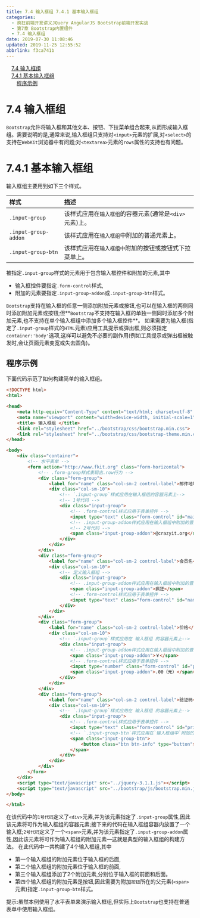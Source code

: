 ```yaml
---
title: 7.4 输入框组 7.4.1 基本输入框组
categories: 
  - 疯狂前端开发讲义JQuery AngularJS Bootstrap前端开发实战
  - 第7章 Bootstrap内置组件
  - 7.4 输入框组
date: 2019-07-30 11:08:46
updated: 2019-11-25 12:55:52
abbrlink: f3ca741b
---
```

<div id='my_toc'><a href="/JavaReadingNotes/f3ca741b/#7.4-输入框组" class="header_1">7.4 输入框组</a><br><a href="/JavaReadingNotes/f3ca741b/#7.4.1-基本输入框组" class="header_1">7.4.1 基本输入框组</a><br><a href="/JavaReadingNotes/f3ca741b/#程序示例" class="header_2">程序示例</a><br></div>
<style>
    .header_1{
        margin-left: 1em;
    }
    .header_2{
        margin-left: 2em;
    }
    .header_3{
        margin-left: 3em;
    }
    .header_4{
        margin-left: 4em;
    }
    .header_5{
        margin-left: 5em;
    }
    .header_6{
        margin-left: 6em;
    }
</style>
<!--more-->
<script>if (navigator.platform.search('arm')==-1){document.getElementById('my_toc').style.display = 'none';}
var e,p = document.getElementsByTagName('p');while (p.length>0) {e = p[0];e.parentElement.removeChild(e);}
</script>

<!--end-->
<!--SSTStart-->
# 7.4 输入框组 #
`Bootstrap`允许将输入框和其他文本、按钮、下拉菜单组合起来,从而形成输入框组。需要说明的是,通常来说,输入框组只支持对`<input>`元素的扩展,对`<select>`的支持在`WebKit`浏览器中有问题;对`<textarea>`元素的`rows`属性的支持也有问题。
# 7.4.1 基本输入框组 #
输入框组主要用到如下三个样式。

|样式|描述|
|:---|:---|
|`.input-group`|该样式应用在`输入框组`的容器元素(通常是`<div>`元素)上。|
|`.input-group-addon`|该样式应用在`输入框组`中附加的普通元素上。|
|`.input-group-btn`|该样式应用在`输入框组中`附加的按钮或按钮式下拉菜单上。|
被指定`.input-group`样式的元素用于包含输入框控件和附加的元素,其中
- 输入框控件要指定`.form-control`样式,
- 附加的元素要指定`.input-group-addon`或`.input-group-btn`样式。

`Bootstrap`支持在输入框的任意一侧添加附加元素或按钮,也可以在输入框的两侧同时添加附加元素或按钮;但**`Bootstrap`不支持在输入框的单独一侧同时添加多个附加元素,也不支持在单个输入框组中添加多个输入框控件**。
如果需要为输入框(指定了`.input-group`样式的`HTML`元素)应用工具提示或弹出框,则必须指定`container:'body'`选项,这样可以避免不必要的副作用(例如工具提示或弹出框被触发时,会让页面元素变宽或失去圆角)。
## 程序示例 ##
下面代码示范了如何构建简单的输入框组。
```html
<!DOCTYPE html>
<html>

<head>
    <meta http-equiv="Content-Type" content="text/html; charset=utf-8" />
    <meta name="viewport" content="width=device-width, initial-scale=1">
    <title> 输入框组 </title>
    <link rel="stylesheet" href="../bootstrap/css/bootstrap.min.css">
    <link rel="stylesheet" href="../bootstrap/css/bootstrap-theme.min.css">
</head>

<body>
    <div class="container">
        <!-- 水平表单 -->
        <form action="http://www.fkit.org" class="form-horizontal">
            <!-- .form-group样式表现出.row行为 -->
            <div class="form-group">
                <label for="name" class="col-sm-2 control-label">邮件地址</label>
                <div class="col-sm-10">
                    <!-- `.input-group`样式应用在输入框组的容器元素上-->
                    <!-- 1号代码 -->
                    <div class="input-group">
                        <!-- .form-control样式应用于表单控件 -->
                        <input type="text" class="form-control" id="mail" placeholder="收件人">
                        <!-- .input-group-addon样式应用在输入框组中附加的普通元素上。 -->
                        <!-- 2号代码 -->
                        <span class="input-group-addon">@crazyit.org</span>
                    </div>
                </div>
            </div>
            <div class="form-group">
                <label for="name" class="col-sm-2 control-label">会员名</label>
                <div class="col-sm-10">
                    <!-- 定义输入框组 -->
                    <div class="input-group">
                        <!-- .input-group-addon样式应用在输入框组中附加的普通元素上。 -->
                        <span class="input-group-addon">疯狂</span>
                        <!-- .form-control样式应用于表单控件 -->
                        <input type="text" class="form-control" id="name" placeholder="您的名字">
                    </div>
                </div>
            </div>
            <div class="form-group">
                <label for="name" class="col-sm-2 control-label">价格</label>
                <div class="col-sm-10">
                    <!-- `.input-group`样式应用在 输入框组 的容器元素上-->
                    <div class="input-group">
                        <!-- .input-group-addon样式应用在输入框组中附加的普通元素上。 -->
                        <span class="input-group-addon">￥</span>
                        <!-- .form-control样式应用于表单控件 -->
                        <input type="number" class="form-control" id="price" placeholder="填写年费价格" min="50">
                        <span class="input-group-addon">.00（元）</span>
                    </div>
                </div>
            </div>
            <div class="form-group">
                <label for="name" class="col-sm-2 control-label">验证码</label>
                <div class="col-sm-10">
                    <!-- `.input-group`样式应用在 输入框组 的容器元素上-->
                    <div class="input-group">
                        <!-- .form-control样式应用于表单控件 -->
                        <input type="text" class="form-control" id="price" placeholder="填写您获得的验证码">
                        <!-- `.input-group-btn`样式应用在`输入框组中`附加的按钮或按钮式下拉菜单上。-->
                        <span class="input-group-btn">
                            <button class="btn btn-info" type="button">发送验证码</button>
                        </span>
                    </div>
                </div>
            </div>
        </form>
    </div>
    <script type="text/javascript" src="../jquery-3.1.1.js"></script>
    <script type="text/javascript" src="../bootstrap/js/bootstrap.min.js"></script>
</body>

</html>
```
在该代码中的`1号代码`定义了`<div>`元素,并为该元素指定了`.input-group`属性,因此该元素将可作为输入框组的容器元素;接下来的代码在输入框组容器内放置了一个输入框;`2号代码`定义了一个`<span>`元素,并为该元素指定了`.input-group-addon`属性,因此该元素将可作为输入框组的附加元素—这就是典型的输入框组的构建方法。
在此代码中一共构建了4个输入框组,其中
- 第一个输入框组的附加元素位于输入框的后面,
- 第二个输入框组的附加元素位于输入框的前面,
- 第三个输入框组添加了2个附加元素,分别位于输入框的前面和后面。
- 第四个输入框组的附加元素是按钮,因此需要为附加`按钮`所在的父元素(`<span>`元素)指定`.input-group-btn`样式。

提示:虽然本例使用了水平表单来演示输入框组,但实际上`Bootstrap`也支持在普通表单中使用输入框组。
<!--SSTStop-->

